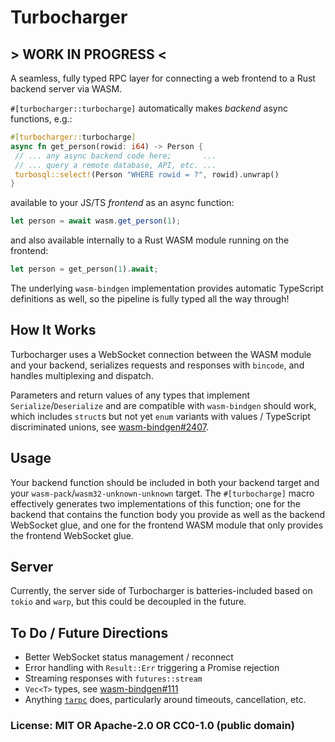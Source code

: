 # Turbocharger

## > WORK IN PROGRESS <

A seamless, fully typed RPC layer for connecting a web frontend to a Rust backend server via WASM.

`#[turbocharger::turbocharge]` automatically makes _backend_ async functions, e.g.:

```rust
#[turbocharger::turbocharge]
async fn get_person(rowid: i64) -> Person {
 // ... any async backend code here;       ...
 // ... query a remote database, API, etc. ...
 turbosql::select!(Person "WHERE rowid = ?", rowid).unwrap()
}
```

available to your JS/TS _frontend_ as an async function:

```js
let person = await wasm.get_person(1);
```

and also available internally to a Rust WASM module running on the frontend:

```rust
let person = get_person(1).await;
```

The underlying `wasm-bindgen` implementation provides automatic TypeScript definitions as well, so the pipeline is fully typed all the way through!

## How It Works

Turbocharger uses a WebSocket connection between the WASM module and your backend, serializes requests and responses with `bincode`, and handles multiplexing and dispatch.

Parameters and return values of any types that implement `Serialize`/`Deserialize` and are compatible with `wasm-bindgen` should work, which includes `struct`s but not yet `enum` variants with values / TypeScript discriminated unions, see [wasm-bindgen#2407](https://github.com/rustwasm/wasm-bindgen/issues/2407).

## Usage

Your backend function should be included in both your backend target and your `wasm-pack`/`wasm32-unknown-unknown` target. The `#[turbocharge]` macro effectively generates two implementations of this function; one for the backend that contains the function body you provide as well as the backend WebSocket glue, and one for the frontend WASM module that only provides the frontend WebSocket glue.

## Server

Currently, the server side of Turbocharger is batteries-included based on `tokio` and `warp`, but this could be decoupled in the future.

## To Do / Future Directions

- Better WebSocket status management / reconnect
- Error handling with `Result::Err` triggering a Promise rejection
- Streaming responses with `futures::stream`
- `Vec<T>` types, see [wasm-bindgen#111](https://github.com/rustwasm/wasm-bindgen/issues/111)
- Anything [`tarpc`](https://github.com/google/tarpc) does, particularly around timeouts, cancellation, etc.

### License: MIT OR Apache-2.0 OR CC0-1.0 (public domain)

